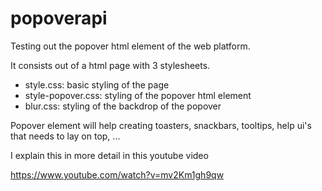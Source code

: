# popoverapi
Testing out the popover html element of the web platform.

It consists out of a html page with 3 stylesheets.

- style.css: basic styling of the page
- style-popover.css: styling of the popover html element
- blur.css: styling of the backdrop of the popover

Popover element will help creating toasters, snackbars, tooltips, help ui's that needs to lay on top, ...

I explain this in more detail in this youtube video

https://www.youtube.com/watch?v=mv2Km1gh9qw
